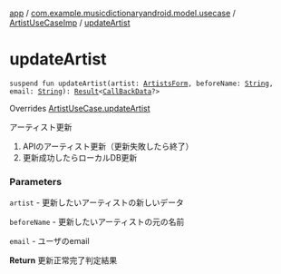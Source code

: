 [app](../../index.md) / [com.example.musicdictionaryandroid.model.usecase](../index.md) / [ArtistUseCaseImp](index.md) / [updateArtist](./update-artist.md)

# updateArtist

`suspend fun updateArtist(artist: `[`ArtistsForm`](../../com.example.musicdictionaryandroid.model.entity/-artists-form/index.md)`, beforeName: `[`String`](https://kotlinlang.org/api/latest/jvm/stdlib/kotlin/-string/index.html)`, email: `[`String`](https://kotlinlang.org/api/latest/jvm/stdlib/kotlin/-string/index.html)`): `[`Result`](../../com.example.musicdictionaryandroid.model.util/-result/index.md)`<`[`CallBackData`](../../com.example.musicdictionaryandroid.model.entity/-call-back-data/index.md)`?>`

Overrides [ArtistUseCase.updateArtist](../-artist-use-case/update-artist.md)

アーティスト更新

1. APIのアーティスト更新（更新失敗したら終了）
2. 更新成功したらローカルDB更新

### Parameters

`artist` - 更新したいアーティストの新しいデータ

`beforeName` - 更新したいアーティストの元の名前

`email` - ユーザのemail

**Return**
更新正常完了判定結果

